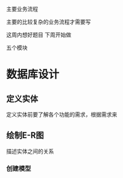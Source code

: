 主要业务流程

主要的比较复杂的业务流程才需要写

这周内想好题目 下周开始做

  五个模块

# 数据库设计

## 定义实体

定义实体前要了解各个功能的需求，根据需求来

## 绘制E-R图

描述实体之间的关系

### 创建模型